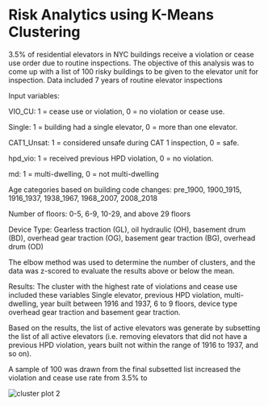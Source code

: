 # Risk Analytics using K-Means Clustering

3.5% of residential elevators in NYC buildings receive a violation or cease use order due to routine inspections. The objective of this analysis was to come up with a list of 100 risky buildings to be given to the elevator unit for inspection. Data included 7 years of routine elevator inspections 

Input variables: 

VIO_CU: 1 = cease use or violation, 0 = no violation or cease use.

Single: 1 = building had a single elevator, 0 = more than one elevator.

CAT1_Unsat: 1 = considered unsafe during CAT 1 inspection, 0 = safe.

hpd_vio: 1 = received previous HPD violation, 0 = no violation.

md: 1 = multi-dwelling, 0 = not multi-dwelling

Age categories based on building code changes: pre_1900, 1900_1915, 1916_1937, 1938_1967, 1968_2007, 2008_2018

Number of floors: 0-5, 6-9, 10-29, and above 29 floors

Device Type: Gearless traction (GL), oil hydraulic (OH), basement drum (BD), overhead gear traction (OG), basement gear traction (BG), overhead drum (OD)

The elbow method was used to determine the number of clusters, and the data was z-scored to evaluate the results above or below the mean.


Results:
The cluster with the highest rate of violations and cease use included these variables
Single elevator, previous HPD violation, multi-dwelling, year built between 1916 and 1937, 6 to 9 floors, device type overhead gear traction and basement gear traction.

Based on the results, the list of active elevators was generate by subsetting the list of all active elevators (i.e. removing elevators that did not have a previous HPD violation, years built not within the range of 1916 to 1937, and so on).

A sample of 100 was drawn from the final subsetted list increased the violation and cease use rate from 3.5% to 


![cluster plot 2](https://user-images.githubusercontent.com/11237613/40857907-99fba8f4-65aa-11e8-80ce-8e0f1fba7f06.png)

